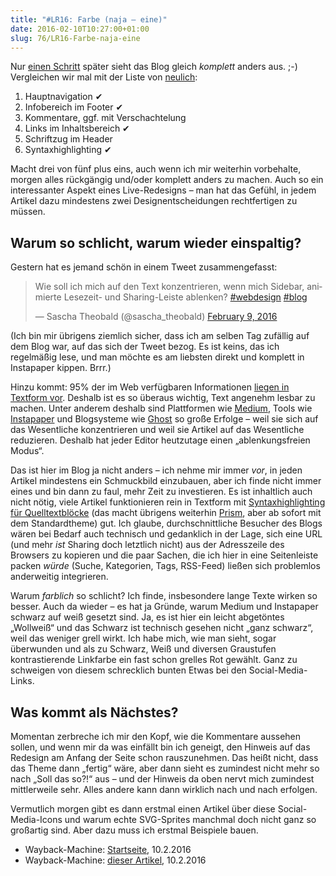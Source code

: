 ```yaml
---
title: "#LR16: Farbe (naja – eine)"
date: 2016-02-10T10:27:00+01:00
slug: 76/LR16-Farbe-naja-eine
---
```


Nur [einen Schritt](https://github.com/yellowled/blog-theme/releases/tag/v0.6.0) später sieht das Blog gleich _komplett_ anders aus. ;-) Vergleichen wir mal mit der Liste von [neulich](/archiv/74/LR16-Viele-kleine-Dinge.html):

1.  Hauptnavigation ✔
2.  Infobereich im Footer ✔
3.  Kommentare, ggf. mit Verschachtelung
4.  Links im Inhaltsbereich ✔
5.  Schriftzug im Header
6.  Syntaxhighlighting ✔

Macht drei von fünf plus eins, auch wenn ich mir weiterhin vorbehalte, morgen alles rückgängig und/oder komplett anders zu machen. Auch so ein interessanter Aspekt eines Live-Redesigns – man hat das Gefühl, in jedem Artikel dazu mindestens zwei Designentscheidungen rechtfertigen zu müssen.

## Warum so schlicht, warum wieder einspaltig?

Gestern hat es jemand schön in einem Tweet zusammengefasst:

<blockquote class="twitter-tweet" data-lang="en"><p lang="de" dir="ltr">Wie soll ich mich auf den Text konzentrieren, wenn mich Sidebar, animierte Lesezeit- und Sharing-Leiste ablenken? <a href="https://twitter.com/hashtag/webdesign?src=hash">#webdesign</a> <a href="https://twitter.com/hashtag/blog?src=hash">#blog</a></p>&mdash; Sascha Theobald (@sascha_theobald) <a href="https://twitter.com/sascha_theobald/status/697014471701700609">February 9, 2016</a></blockquote>
<script async src="//platform.twitter.com/widgets.js" charset="utf-8"></script>

(Ich bin mir übrigens ziemlich sicher, dass ich am selben Tag zufällig auf dem Blog war, auf das sich der Tweet bezog. Es ist keins, das ich regelmäßig lese, und man möchte es am liebsten direkt und komplett in Instapaper kippen. Brrr.)

Hinzu kommt: 95% der im Web verfügbaren Informationen [liegen in Textform vor](https://ia.net/know-how/the-web-is-all-about-typography-period). Deshalb ist es so überaus wichtig, Text angenehm lesbar zu machen. Unter anderem deshalb sind Plattformen wie [Medium](https://medium.com), Tools wie [Instapaper](https://www.instapaper.com) und Blogsysteme wie [Ghost](https://ghost.org) so große Erfolge – weil sie sich auf das Wesentliche konzentrieren und weil sie Artikel auf das Wesentliche reduzieren. Deshalb hat jeder Editor heutzutage einen „ablenkungsfreien Modus“.

Das ist hier im Blog ja nicht anders – ich nehme mir immer _vor_, in jeden Artikel mindestens ein Schmuckbild einzubauen, aber ich finde nicht immer eines und bin dann zu faul, mehr Zeit zu investieren. Es ist inhaltlich auch nicht nötig, viele Artikel funktionieren rein in Textform mit [Syntaxhighlighting für Quelltextblöcke](/archiv/49/Karten-mit-ProcessWire-und-gmaps.js.html) (das macht übrigens weiterhin [Prism](http://prismjs.com), aber ab sofort mit dem Standardtheme) gut. Ich glaube, durchschnittliche Besucher des Blogs wären bei Bedarf auch technisch und gedanklich in der Lage, sich eine URL (und mehr _ist_ Sharing doch letztlich nicht) aus der Adresszeile des Browsers zu kopieren und die paar Sachen, die ich hier in eine Seitenleiste packen _würde_ (Suche, Kategorien, Tags, RSS-Feed) ließen sich problemlos anderweitig integrieren.

Warum _farblich_ so schlicht? Ich finde, insbesondere lange Texte wirken so besser. Auch da wieder – es hat ja Gründe, warum Medium und Instapaper schwarz auf weiß gesetzt sind. Ja, es ist hier ein leicht abgetöntes „Wollweiß“ und das Schwarz ist technisch gesehen nicht „ganz schwarz“, weil das weniger grell wirkt. Ich habe mich, wie man sieht, sogar überwunden und als zu Schwarz, Weiß und diversen Graustufen kontrastierende Linkfarbe ein fast schon grelles Rot gewählt. Ganz zu schweigen von diesem schrecklich bunten Etwas bei den Social-Media-Links.

## Was kommt als Nächstes?

Momentan zerbreche ich mir den Kopf, wie die Kommentare aussehen sollen, und wenn mir da was einfällt bin ich geneigt, den Hinweis auf das Redesign am Anfang der Seite schon rauszunehmen. Das heißt nicht, dass das Theme dann „fertig“ wäre, aber dann sieht es zumindest nicht mehr so nach „Soll das so?!“ aus – und der Hinweis da oben nervt mich zumindest mittlerweile sehr. Alles andere kann dann wirklich nach und nach erfolgen.

Vermutlich morgen gibt es dann erstmal einen Artikel über diese Social-Media-Icons und warum echte SVG-Sprites manchmal doch nicht ganz so großartig sind. Aber dazu muss ich erstmal Beispiele bauen.

-   Wayback-Machine: [Startseite](http://web.archive.org/web/20160210092937/http://yellowled.de/), 10.2.2016
-   Wayback-Machine: [dieser Artikel](http://web.archive.org/web/20160210093008/http://yellowled.de/archiv/76/LR16-Farbe-naja-eine.html), 10.2.2016
